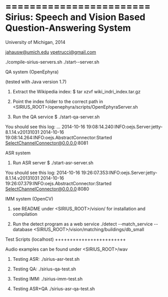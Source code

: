 ========================
Sirius: Speech and Vision Based Question-Answering System
========================
University of Michigan, 2014

jahausw@umich.edu
vpetrucci@gmail.com


./compile-sirius-servers.sh
./start-<type>-server.sh


QA system (OpenEphyra)

(tested with Java version 1.7)

1) Extract the Wikipedia index:
$ tar xzvf wiki_indri_index.tar.gz

2) Point the index folder to the correct path in <SIRIUS_ROOT>/openephyra/scripts/OpenEphyraServer.sh

3) Run the QA service
$ ./start-qa-server.sh

You should see this log:
...
2014-10-16 19:08:14.240:INFO:oejs.Server:jetty-8.1.14.v20131031
2014-10-16 19:08:14.264:INFO:oejs.AbstractConnector:Started SelectChannelConnector@0.0.0.0:8081


ASR system

1) Run ASR server
$ ./start-asr-server.sh

You should see this log:
2014-10-16 19:26:07.353:INFO:oejs.Server:jetty-8.1.14.v20131031
2014-10-16 19:26:07.379:INFO:oejs.AbstractConnector:Started SelectChannelConnector@0.0.0.0:8080


IMM system (OpenCV)

1) see README under <SIRIUS_ROOT>/vision/ for installation and compilation

2) Run the detect program as a web service
./detect --match_service --database <SIRIUS_ROOT>/vision/matching/buildings/db_small

Test Scripts (localhost)
++++++++++++++++++++++++

Audio examples can be found under <SIRIUS_ROOT>/wav

1) Testing ASR:
./sirius-asr-test.sh

2) Testing QA:
./sirius-qa-test.sh

3) Testing IMM:
./sirius-imm-test.sh

4) Testing ASR+QA
./sirius-asr-qa-test.sh

